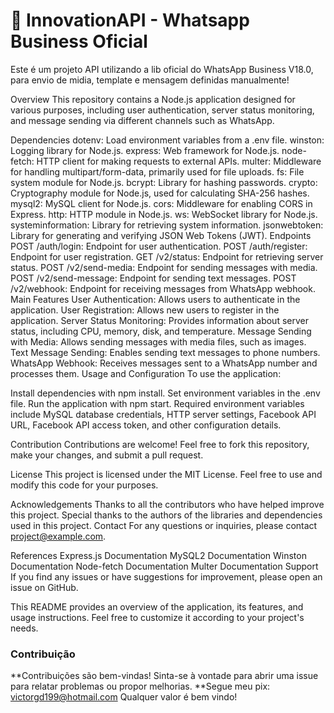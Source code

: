 # 🚀 InnovationAPI - Whatsapp Business Oficial

Este é um projeto API utilizando a lib oficial do WhatsApp Business V18.0, para envio de midia, template e mensagem definidas manualmente!

Overview
This repository contains a Node.js application designed for various purposes, including user authentication, server status monitoring, and message sending via different channels such as WhatsApp.

Dependencies
dotenv: Load environment variables from a .env file.
winston: Logging library for Node.js.
express: Web framework for Node.js.
node-fetch: HTTP client for making requests to external APIs.
multer: Middleware for handling multipart/form-data, primarily used for file uploads.
fs: File system module for Node.js.
bcrypt: Library for hashing passwords.
crypto: Cryptography module for Node.js, used for calculating SHA-256 hashes.
mysql2: MySQL client for Node.js.
cors: Middleware for enabling CORS in Express.
http: HTTP module in Node.js.
ws: WebSocket library for Node.js.
systeminformation: Library for retrieving system information.
jsonwebtoken: Library for generating and verifying JSON Web Tokens (JWT).
Endpoints
POST /auth/login: Endpoint for user authentication.
POST /auth/register: Endpoint for user registration.
GET /v2/status: Endpoint for retrieving server status.
POST /v2/send-media: Endpoint for sending messages with media.
POST /v2/send-message: Endpoint for sending text messages.
POST /v2/webhook: Endpoint for receiving messages from WhatsApp webhook.
Main Features
User Authentication: Allows users to authenticate in the application.
User Registration: Allows new users to register in the application.
Server Status Monitoring: Provides information about server status, including CPU, memory, disk, and temperature.
Message Sending with Media: Allows sending messages with media files, such as images.
Text Message Sending: Enables sending text messages to phone numbers.
WhatsApp Webhook: Receives messages sent to a WhatsApp number and processes them.
Usage and Configuration
To use the application:

Install dependencies with npm install.
Set environment variables in the .env file.
Run the application with npm start.
Required environment variables include MySQL database credentials, HTTP server settings, Facebook API URL, Facebook API access token, and other configuration details.

Contribution
Contributions are welcome! Feel free to fork this repository, make your changes, and submit a pull request.

License
This project is licensed under the MIT License. Feel free to use and modify this code for your purposes.

Acknowledgements
Thanks to all the contributors who have helped improve this project.
Special thanks to the authors of the libraries and dependencies used in this project.
Contact
For any questions or inquiries, please contact project@example.com.

References
Express.js Documentation
MySQL2 Documentation
Winston Documentation
Node-fetch Documentation
Multer Documentation
Support
If you find any issues or have suggestions for improvement, please open an issue on GitHub.

This README provides an overview of the application, its features, and usage instructions. Feel free to customize it according to your project's needs.

### Contribuição

**Contribuições são bem-vindas! Sinta-se à vontade para abrir uma issue para relatar problemas ou propor melhorias.
**Segue meu pix: victorgd199@hotmail.com Qualquer valor é bem vindo!
